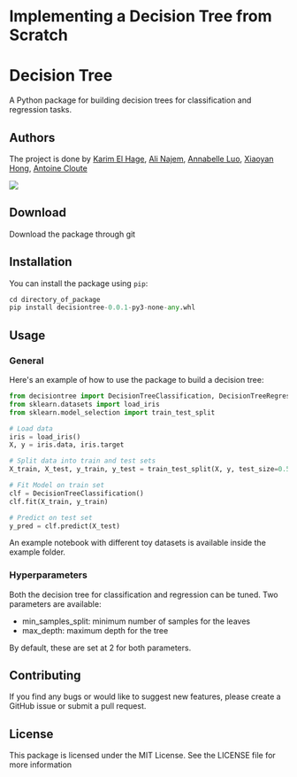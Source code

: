 # Implementing a Decision Tree from Scratch
# Decision Tree

A Python package for building decision trees for classification and regression tasks.

## Authors
The project is done by [Karim El Hage](https://github.com/karimelhage), [Ali Najem](https://github.com/najemali), [Annabelle Luo](https://github.com/annabelleluo), [Xiaoyan Hong](https://github.com/EmmaHongW), [Antoine Cloute](https://github.com/AntAI-Git)

<a href="https://github.com/karimelhage/ensemble-decision-tree/graphs/contributors"> 
  <img src="https://contrib.rocks/image?repo=karimelhage/ensemble-decision-tree" />
</a>

## Download

Download the package through git


## Installation

You can install the package using `pip`:

```python
cd directory_of_package
pip install decisiontree-0.0.1-py3-none-any.whl

```


## Usage


### General

Here's an example of how to use the package to build a decision tree:

```python
from decisiontree import DecisionTreeClassification, DecisionTreeRegression
from sklearn.datasets import load_iris
from sklearn.model_selection import train_test_split

# Load data
iris = load_iris()
X, y = iris.data, iris.target

# Split data into train and test sets
X_train, X_test, y_train, y_test = train_test_split(X, y, test_size=0.5, random_state=42)

# Fit Model on train set
clf = DecisionTreeClassification()
clf.fit(X_train, y_train)

# Predict on test set
y_pred = clf.predict(X_test)

```


An example notebook with different toy datasets is available inside the example folder.


### Hyperparameters

Both the decision tree for classification and regression can be tuned.
Two parameters are available:
- min_samples_split: minimum number of samples for the leaves
- max_depth: maximum depth for the tree

By default, these are set at 2 for both parameters.

## Contributing

If you find any bugs or would like to suggest new features, please create a GitHub issue or submit a pull request.

## License

This package is licensed under the MIT License. See the LICENSE file for more information

